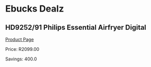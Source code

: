 
# Ebucks Dealz
## HD9252/91 Philips Essential Airfryer Digital
[Product Page](https://www.ebucks.com/web/shop/productSelected.do?prodId=1135578738&catId=1157659933)

Price: R2099.00

Savings: 400.0


	